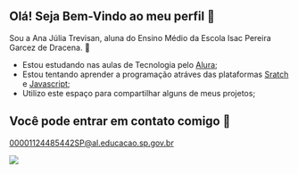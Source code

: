 ## Olá! Seja Bem-Vindo ao meu perfil 👋
Sou a Ana Júlia Trevisan, aluna do Ensino Médio da Escola Isac Pereira Garcez de Dracena. 🖤

- Estou estudando nas aulas de Tecnologia pelo [Alura](https://www.alura.com.br);
- Estou tentando aprender a programação atráves das plataformas [Sratch](https://scratch.mit.edu/) e [Javascript](https://editor.p5js.org/);
- Utilizo este espaço para compartilhar alguns de meus projetos;

## Você pode entrar em contato comigo 📧

00001124485442SP@al.educacao.sp.gov.br

![](https://media.tenor.com/rN7U4lVdCicAAAAM/sad-puppy-eyes.gif)
